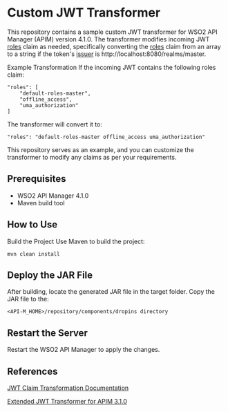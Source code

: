 # Custom JWT Transformer

This repository contains a sample custom JWT transformer for WSO2 API Manager (APIM) version 4.1.0. The transformer modifies incoming JWT [roles](https://github.com/SameeraSI/custom-jwt-transformer/blob/e448918877842203f0fdc0d48f59128a9d785350/src/main/java/org/wso2/custom/transformer/test/ExtendedJWTTransformer.java#L33) claim as needed, specifically converting the [roles](https://github.com/SameeraSI/custom-jwt-transformer/blob/e448918877842203f0fdc0d48f59128a9d785350/src/main/java/org/wso2/custom/transformer/test/ExtendedJWTTransformer.java#L33) claim from an array to a string if the token's [issuer](https://github.com/SameeraSI/custom-jwt-transformer/blob/e448918877842203f0fdc0d48f59128a9d785350/src/main/java/org/wso2/custom/transformer/test/ExtendedJWTTransformer.java#L32) is http://localhost:8080/realms/master.

Example Transformation
If the incoming JWT contains the following roles claim:

```
"roles": [
    "default-roles-master",
    "offline_access",
    "uma_authorization"
]
```
The transformer will convert it to:

```
"roles": "default-roles-master offline_access uma_authorization"
```
This repository serves as an example, and you can customize the transformer to modify any claims as per your requirements.

## Prerequisites
- WSO2 API Manager 4.1.0
- Maven build tool

## How to Use
Build the Project
Use Maven to build the project:
```
mvn clean install
```

## Deploy the JAR File
After building, locate the generated JAR file in the target folder.
Copy the JAR file to the: 
```
<API-M_HOME>/repository/components/dropins directory
```

## Restart the Server
Restart the WSO2 API Manager to apply the changes.

## References
[JWT Claim Transformation Documentation](https://apim.docs.wso2.com/en/4.1.0/design/api-security/oauth2/access-token-types/jwt-tokens/#jwt-claim-transformation) 

[Extended JWT Transformer for APIM 3.1.0](https://github.com/shagihan/extended-jwt-transformer)
